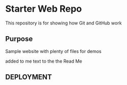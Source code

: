 # Starter Web Repo

This repository is for showing how Git and GitHub work

## Purpose

Sample website with plenty of files for demos

added to me text to the the Read Me


## DEPLOYMENT